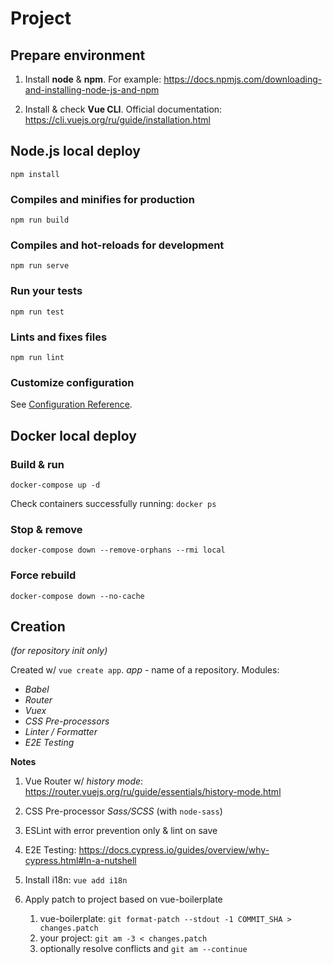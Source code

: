 # Project

## Prepare environment

1. Install **node** & **npm**. For example: https://docs.npmjs.com/downloading-and-installing-node-js-and-npm

2. Install & check **Vue CLI**. Official documentation: https://cli.vuejs.org/ru/guide/installation.html

## Node.js local deploy

```
npm install
```

### Compiles and minifies for production
```
npm run build
```

### Compiles and hot-reloads for development
```
npm run serve
```

### Run your tests
```
npm run test
```

### Lints and fixes files
```
npm run lint
```

### Customize configuration
See [Configuration Reference](https://cli.vuejs.org/config/).

## Docker local deploy

### Build & run
```
docker-compose up -d
```

Check containers successfully running: ```docker ps```

### Stop & remove
```
docker-compose down --remove-orphans --rmi local
```

### Force rebuild
```
docker-compose down --no-cache
```

## Creation
_(for repository init only)_

Created w/ ```vue create app```. _app_ - name of a repository. Modules:
* _Babel_
* _Router_
* _Vuex_
* _CSS Pre-processors_
* _Linter / Formatter_
* _E2E Testing_

**Notes**

1. Vue Router w/ _history mode_: https://router.vuejs.org/ru/guide/essentials/history-mode.html

2. CSS Pre-processor _Sass/SCSS_ (with ```node-sass```)

3. ESLint with error prevention only & lint on save

4. E2E Testing: https://docs.cypress.io/guides/overview/why-cypress.html#In-a-nutshell

5. Install i18n: ```vue add i18n```

6. Apply patch to project based on vue-boilerplate
    1. vue-boilerplate: ```git format-patch --stdout -1 COMMIT_SHA > changes.patch```
    2. your project: ```git am -3 < changes.patch```
    3. optionally resolve conflicts and ```git am --continue```
